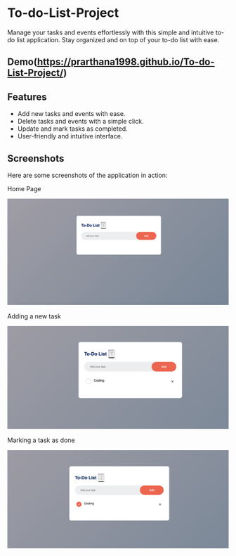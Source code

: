 # To-do-List-Project

Manage your tasks and events effortlessly with this simple and intuitive to-do list application. Stay organized and on top of your to-do list with ease.

## Demo(https://prarthana1998.github.io/To-do-List-Project/)

## Features

- Add new tasks and events with ease.
- Delete tasks and events with a simple click.
- Update and mark tasks as completed.
- User-friendly and intuitive interface.

## Screenshots

Here are some screenshots of the application in action:

Home Page

![Screenshot 1](screenshots/main_screen.png)

Adding a new task

![Screenshot 2](screenshots/adding_task.png)

Marking a task as done

![Screenshot 3](screenshots/update_task.png)


